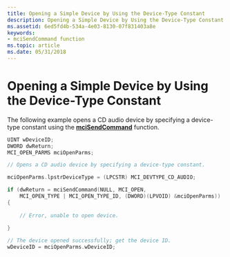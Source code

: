 ```yaml
---
title: Opening a Simple Device by Using the Device-Type Constant
description: Opening a Simple Device by Using the Device-Type Constant
ms.assetid: 6ed5fd4b-534a-4e03-8130-07f831403a8e
keywords:
- mciSendCommand function
ms.topic: article
ms.date: 05/31/2018
---
```


# Opening a Simple Device by Using the Device-Type Constant

The following example opens a CD audio device by specifying a device-type constant using the [**mciSendCommand**](https://msdn.microsoft.com/en-us/library/Dd757160(v=VS.85).aspx) function.


```C++
UINT wDeviceID;
DWORD dwReturn;
MCI_OPEN_PARMS mciOpenParms;

// Opens a CD audio device by specifying a device-type constant.

mciOpenParms.lpstrDeviceType = (LPCSTR) MCI_DEVTYPE_CD_AUDIO;

if (dwReturn = mciSendCommand(NULL, MCI_OPEN,
    MCI_OPEN_TYPE | MCI_OPEN_TYPE_ID, (DWORD)(LPVOID) &mciOpenParms))
{
    
    // Error, unable to open device.
    
}

// The device opened successfully; get the device ID.
wDeviceID = mciOpenParms.wDeviceID;
```



 

 





